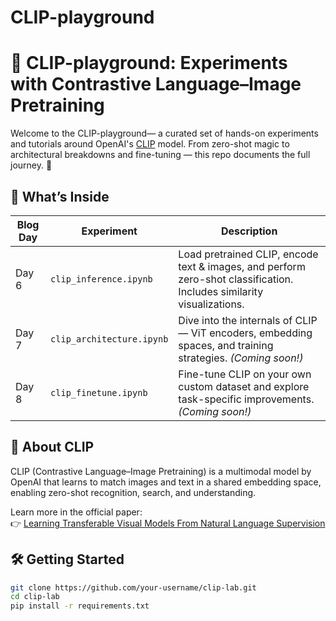 # CLIP-playground
# 🎯  CLIP-playground: Experiments with Contrastive Language–Image Pretraining

Welcome to the  CLIP-playground— a curated set of hands-on experiments and tutorials around OpenAI's [CLIP](https://openai.com/index/clip) model. From zero-shot magic to architectural breakdowns and fine-tuning — this repo documents the full journey. 🚀

## 📌 What’s Inside

| Blog Day | Experiment | Description |
|----------|------------|-------------|
| Day 6    | `clip_inference.ipynb` | Load pretrained CLIP, encode text & images, and perform zero-shot classification. Includes similarity visualizations. |
| Day 7    | `clip_architecture.ipynb` | Dive into the internals of CLIP — ViT encoders, embedding spaces, and training strategies. *(Coming soon!)*|
| Day 8    | `clip_finetune.ipynb` | Fine-tune CLIP on your own custom dataset and explore task-specific improvements. *(Coming soon!)* |

## 🧠 About CLIP

CLIP (Contrastive Language–Image Pretraining) is a multimodal model by OpenAI that learns to match images and text in a shared embedding space, enabling zero-shot recognition, search, and understanding.

Learn more in the official paper:  
👉 [Learning Transferable Visual Models From Natural Language Supervision](https://arxiv.org/abs/2103.00020)

## 🛠️ Getting Started

```bash
git clone https://github.com/your-username/clip-lab.git
cd clip-lab
pip install -r requirements.txt

